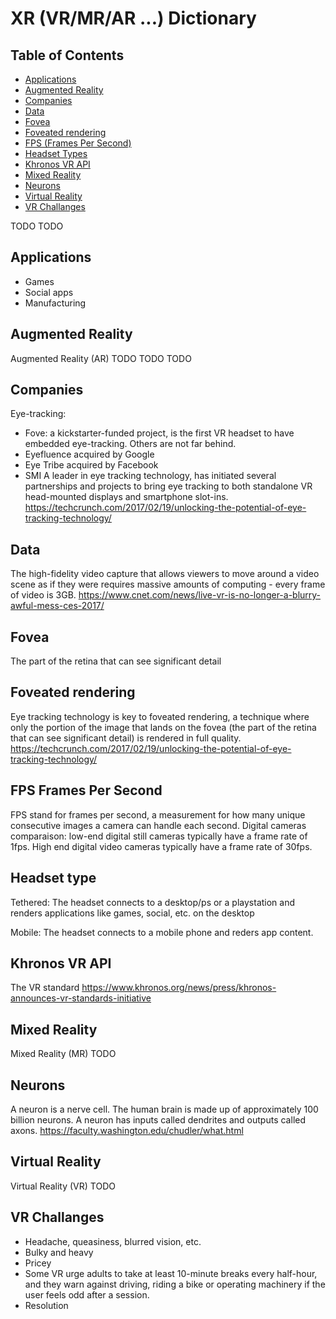 XR (VR/MR/AR ...) Dictionary
=========

<!--
https://guides.github.com/features/mastering-markdown/
-->

## Table of Contents

 - [Applications](#applications)
- [Augmented Reality](#augmented-reality)
- [Companies](#companies)
- [Data](#data)
- [Fovea](#fovea)
- [Foveated rendering](#foveated-rendering)
- [FPS (Frames Per Second)](#fps-frames-per-second)
- [Headset Types](#headset-type)
- [Khronos VR API](#khronos-vr-api)
- [Mixed Reality](#mixed-reality)
- [Neurons](#neurons)
- [Virtual Reality](#virtual-reality)
- [VR Challanges](#vr-challanges)

TODO
TODO


<!---
## Table of Contents
 - [GitHub](#github)
  - [Ignore Whitespace](#ignore-whitespace)
  - [Adjust Tab Space](#adjust-tab-space)
  - [Commit History by Author](#commit-history-by-author)
  - [Cloning a Repository](#cloning-a-repository)
  - [Branch](#branch)
    - [Compare all Branches to Another Branch](#compare-all-branches-to-another-branch)
    - [Comparing Branches](#comparing-branches)
    - [Compare Branches across Forked Repositories](#compare-branches-across-forked-repositories)
  
-->


## Applications
* Games
* Social apps
* Manufacturing


## Augmented Reality
Augmented Reality (AR)
TODO
TODO
TODO

## Companies
Eye-tracking:
* Fove: 
a kickstarter-funded project, is the first VR headset to have embedded eye-tracking. Others are not far behind.
* Eyefluence 
acquired by Google
* Eye Tribe 
acquired by Facebook
* SMI
A leader in eye tracking technology, has initiated several partnerships and projects to bring eye tracking to both standalone VR head-mounted displays and smartphone slot-ins.
https://techcrunch.com/2017/02/19/unlocking-the-potential-of-eye-tracking-technology/


## Data
The high-fidelity video capture that allows viewers to move around a video scene as if they were requires massive amounts of computing - every frame of video is 3GB.
https://www.cnet.com/news/live-vr-is-no-longer-a-blurry-awful-mess-ces-2017/


## Fovea
The part of the retina that can see significant detail

 ## Foveated rendering
 Eye tracking technology is key to foveated rendering, a technique where only the portion of the image that lands on the fovea (the part of the retina that can see significant detail) is rendered in full quality.
 https://techcrunch.com/2017/02/19/unlocking-the-potential-of-eye-tracking-technology/

## FPS Frames Per Second
FPS stand for frames per second, a measurement for how many unique consecutive images a camera can handle each second. Digital cameras comparaison: low-end digital still cameras typically have a frame rate of 1fps. High end digital video cameras typically have a frame rate of 30fps. 

## Headset type
Tethered: The headset connects to a desktop/ps or a playstation and renders applications like games, social, etc. on the desktop

Mobile: The headset connects to a mobile phone and reders app content.

## Khronos VR API
The VR standard
https://www.khronos.org/news/press/khronos-announces-vr-standards-initiative

## Mixed Reality
 Mixed Reality (MR)
TODO

## Neurons
A neuron is a nerve cell. The human brain is made up of approximately 100 billion neurons. A neuron has inputs called dendrites and outputs called axons.
https://faculty.washington.edu/chudler/what.html

## Virtual Reality
Virtual Reality (VR)
TODO

## VR Challanges
* Headache, queasiness, blurred vision, etc.
* Bulky and heavy
* Pricey
* Some VR urge adults to take at least 10-minute breaks every half-hour, and they warn against driving, riding a bike or operating machinery if the user feels odd after a session.
* Resolution



